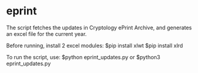 # eprint
The script fetches the updates in Cryptology ePrint Archive, and generates an excel file for the current year.

Before running, install 2 excel modules:
$pip install xlwt
$pip install xlrd

To run the script, use:
$python eprint_updates.py
or
$python3 eprint_updates.py
